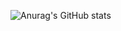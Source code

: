 ![Anurag's GitHub stats](https://github-readme-stats.vercel.app/api?username=smg1708&theme=dark&show_icons=true)
